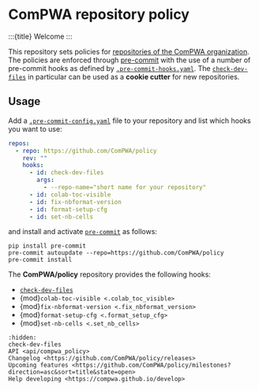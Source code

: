 # ComPWA repository policy

:::{title} Welcome
:::

This repository sets policies for [repositories of the ComPWA organization](https://github.com/orgs/ComPWA/repositories). The policies are enforced through [pre-commit](https://pre-commit.com) with the use of a number of pre-commit hooks as defined by [`.pre-commit-hooks.yaml`](../.pre-commit-hooks.yaml). The [`check-dev-files`](./check-dev-files.md) in particular can be used as a **cookie cutter** for new repositories.

## Usage

Add a [`.pre-commit-config.yaml`](https://pre-commit.com/index.html#adding-pre-commit-plugins-to-your-project) file to your repository and list which hooks you want to use:

```yaml
repos:
  - repo: https://github.com/ComPWA/policy
    rev: ""
    hooks:
      - id: check-dev-files
        args:
          - --repo-name="short name for your repository"
      - id: colab-toc-visible
      - id: fix-nbformat-version
      - id: format-setup-cfg
      - id: set-nb-cells
```

and install and activate [`pre-commit`](https://pre-commit.com/#install) as follows:

```shell
pip install pre-commit
pre-commit autoupdate --repo=https://github.com/ComPWA/policy
pre-commit install
```

The **ComPWA/policy** repository provides the following hooks:

- [`check-dev-files`](./check-dev-files.md)
- {mod}`colab-toc-visible <.colab_toc_visible>`
- {mod}`fix-nbformat-version <.fix_nbformat_version>`
- {mod}`format-setup-cfg <.format_setup_cfg>`
- {mod}`set-nb-cells <.set_nb_cells>`

```{toctree}
:hidden:
check-dev-files
API <api/compwa_policy>
Changelog <https://github.com/ComPWA/policy/releases>
Upcoming features <https://github.com/ComPWA/policy/milestones?direction=asc&sort=title&state=open>
Help developing <https://compwa.github.io/develop>
```
